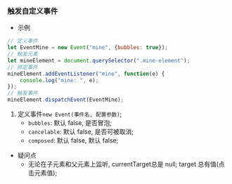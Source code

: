 ### 触发自定义事件
* 示例
```js
// 定义事件
let EventMine = new Event("mine", {bubbles: true});
// 触发元素
let mineElement = document.querySelector(".mine-element");
// 绑定事件
mineElement.addEventListener("mine", function(e) {
	console.log("mine: ", e);
});
// 触发事件
mineElement.dispatchEvent(EventMine);
```
1. 定义事件`new Event(事件名, 配置参数)`;
    * `bubbles`: 默认 false, 是否冒泡;
    * `cancelable`: 默认 false, 是否可被取消;
    * `composed`: 默认 false, 默认 false; 

* 疑问点
    * 无论在子元素和父元素上监听, currentTarget总是 null; target 总有值(点击元素值);